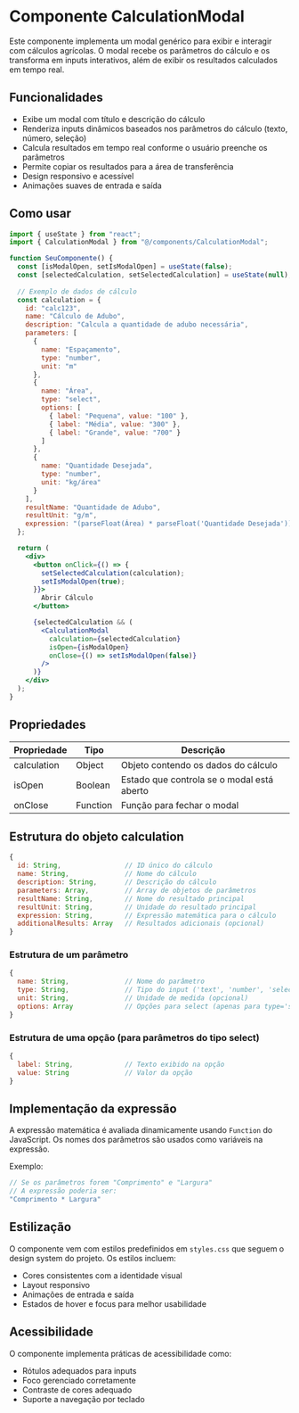 # Componente CalculationModal

Este componente implementa um modal genérico para exibir e interagir com cálculos agrícolas. O modal recebe os parâmetros do cálculo e os transforma em inputs interativos, além de exibir os resultados calculados em tempo real.

## Funcionalidades

- Exibe um modal com título e descrição do cálculo
- Renderiza inputs dinâmicos baseados nos parâmetros do cálculo (texto, número, seleção)
- Calcula resultados em tempo real conforme o usuário preenche os parâmetros
- Permite copiar os resultados para a área de transferência
- Design responsivo e acessível
- Animações suaves de entrada e saída

## Como usar

```jsx
import { useState } from "react";
import { CalculationModal } from "@/components/CalculationModal";

function SeuComponente() {
  const [isModalOpen, setIsModalOpen] = useState(false);
  const [selectedCalculation, setSelectedCalculation] = useState(null);
  
  // Exemplo de dados de cálculo
  const calculation = {
    id: "calc123",
    name: "Cálculo de Adubo",
    description: "Calcula a quantidade de adubo necessária",
    parameters: [
      {
        name: "Espaçamento",
        type: "number",
        unit: "m"
      },
      {
        name: "Área",
        type: "select",
        options: [
          { label: "Pequena", value: "100" },
          { label: "Média", value: "300" },
          { label: "Grande", value: "700" }
        ]
      },
      {
        name: "Quantidade Desejada",
        type: "number",
        unit: "kg/área"
      }
    ],
    resultName: "Quantidade de Adubo",
    resultUnit: "g/m",
    expression: "(parseFloat(Área) * parseFloat('Quantidade Desejada')) / parseFloat(Espaçamento)"
  };

  return (
    <div>
      <button onClick={() => {
        setSelectedCalculation(calculation);
        setIsModalOpen(true);
      }}>
        Abrir Cálculo
      </button>

      {selectedCalculation && (
        <CalculationModal
          calculation={selectedCalculation}
          isOpen={isModalOpen}
          onClose={() => setIsModalOpen(false)}
        />
      )}
    </div>
  );
}
```

## Propriedades

| Propriedade   | Tipo     | Descrição                                     |
|---------------|----------|-----------------------------------------------|
| calculation   | Object   | Objeto contendo os dados do cálculo           |
| isOpen        | Boolean  | Estado que controla se o modal está aberto    |
| onClose       | Function | Função para fechar o modal                    |

## Estrutura do objeto calculation

```javascript
{
  id: String,                // ID único do cálculo
  name: String,              // Nome do cálculo
  description: String,       // Descrição do cálculo
  parameters: Array,         // Array de objetos de parâmetros
  resultName: String,        // Nome do resultado principal
  resultUnit: String,        // Unidade do resultado principal
  expression: String,        // Expressão matemática para o cálculo
  additionalResults: Array   // Resultados adicionais (opcional)
}
```

### Estrutura de um parâmetro

```javascript
{
  name: String,              // Nome do parâmetro
  type: String,              // Tipo do input ('text', 'number', 'select')
  unit: String,              // Unidade de medida (opcional)
  options: Array             // Opções para select (apenas para type='select')
}
```

### Estrutura de uma opção (para parâmetros do tipo select)

```javascript
{
  label: String,             // Texto exibido na opção
  value: String              // Valor da opção
}
```

## Implementação da expressão

A expressão matemática é avaliada dinamicamente usando `Function` do JavaScript. Os nomes dos parâmetros são usados como variáveis na expressão.

Exemplo:
```javascript
// Se os parâmetros forem "Comprimento" e "Largura"
// A expressão poderia ser:
"Comprimento * Largura"
```

## Estilização

O componente vem com estilos predefinidos em `styles.css` que seguem o design system do projeto. Os estilos incluem:

- Cores consistentes com a identidade visual
- Layout responsivo
- Animações de entrada e saída
- Estados de hover e focus para melhor usabilidade

## Acessibilidade

O componente implementa práticas de acessibilidade como:

- Rótulos adequados para inputs
- Foco gerenciado corretamente
- Contraste de cores adequado
- Suporte a navegação por teclado